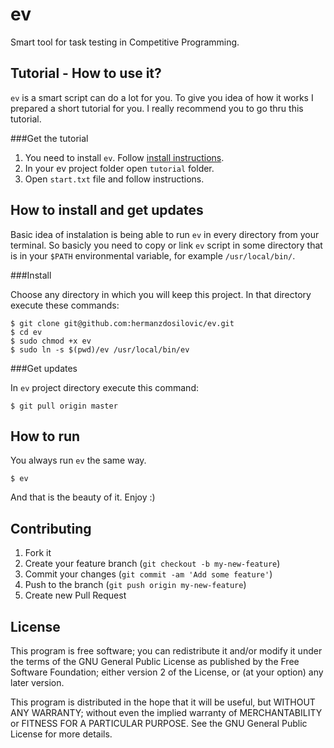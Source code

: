 ev
==

Smart tool for task testing in Competitive Programming.

Tutorial - How to use it?
--------------
`ev` is a smart script can do a lot for you. To give you idea of how it works I prepared a short tutorial for you. I really recommend you to go thru this tutorial.

###Get the tutorial

1. You need to install `ev`. Follow [install instructions](https://github.com/hermanzdosilovic/ev#how-to-install-and-get-updates).
2. In your ev project folder open `tutorial` folder.
3. Open `start.txt` file and follow instructions.

How to install and get updates
------------------------------

Basic idea of instalation is being able to run `ev` in every directory from your terminal.
So basicly you need to copy or link `ev` script in some directory that is in your `$PATH` environmental variable, for example `/usr/local/bin/`.

###Install

Choose any directory in which you will keep this project. In that directory execute these commands: 
	
	$ git clone git@github.com:hermanzdosilovic/ev.git
	$ cd ev
	$ sudo chmod +x ev
	$ sudo ln -s $(pwd)/ev /usr/local/bin/ev

###Get updates
	
In `ev` project directory execute this command:
	
	$ git pull origin master
		

How to run
----------
You always run `ev` the same way.
	
	$ ev
	
And that is the beauty of it. Enjoy :)

Contributing
------------
1. Fork it
2. Create your feature branch (`git checkout -b my-new-feature`)
3. Commit your changes (`git commit -am 'Add some feature'`)
4. Push to the branch (`git push origin my-new-feature`)
5. Create new Pull Request

License
-------
This program is free software; you can redistribute it and/or modify
it under the terms of the GNU General Public License as published by
the Free Software Foundation; either version 2 of the License, or
(at your option) any later version.

This program is distributed in the hope that it will be useful,
but WITHOUT ANY WARRANTY; without even the implied warranty of
MERCHANTABILITY or FITNESS FOR A PARTICULAR PURPOSE.  See the
GNU General Public License for more details.
